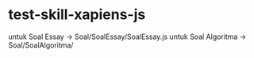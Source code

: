 # test-skill-xapiens-js
untuk Soal Essay -> Soal/SoalEssay/SoalEssay.js
untuk Soal Algoritma -> Soal/SoalAlgoritma/
